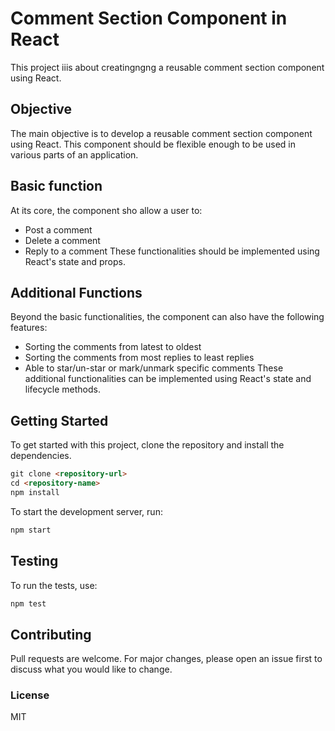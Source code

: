 # Comment Section Component in React

This project iiis about creatingngng a reusable comment section component using React.

## Objective

The main objective is to develop a reusable comment section component using React. This component should be flexible enough to be used in various parts of an application.

## Basic function

At its core, the component sho allow a user to:

- Post a comment
- Delete a comment
- Reply to a comment
These functionalities should be implemented using React's state and props.

## Additional Functions

Beyond the basic functionalities, the component can also have the following features:

- Sorting the comments from latest to oldest
- Sorting the comments from most replies to least replies
- Able to star/un-star or mark/unmark specific comments
These additional functionalities can be implemented using React's state and lifecycle methods.

## Getting Started

To get started with this project, clone the repository and install the dependencies.

```markdown
git clone <repository-url>
cd <repository-name>
npm install
```

To start the development server, run:

```markdown
npm start
```

## Testing

To run the tests, use:

```markdown
npm test
```

## Contributing

Pull requests are welcome. For major changes, please open an issue first to discuss what you would like to change.

### License

MIT
